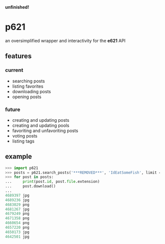 **unfinished!**

# p621
an oversimplified wrapper and interactivity for the **e621** API

## features
### current
- searching posts
- listing favorites
- downloading posts
- opening posts

### future
- creating and updating posts
- creating and updating pools
- favoriting and unfavoriting posts
- voting posts
- listing tags

## example
```python
>>> import p621
>>> posts = p621.search_posts('***REMOVED***', 'IdEatSomeFish', limit = 10, tags = ['male/male', 'cat', 'bird'])
>>> for post in posts:
...     print(post.id, post.file.extension)
...     post.download()
...
4689397 jpg
4689236 jpg
4683029 png
4681267 jpg
4679249 png
4671358 png
4660654 png
4657220 png
4650173 jpg
4642501 jpg
```